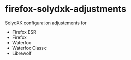 # firefox-solydxk-adjustments
SolydXK configuration adjustements for:

* Firefox ESR
* Firefox
* Waterfox
* Waterfox Classic
* Librewolf

